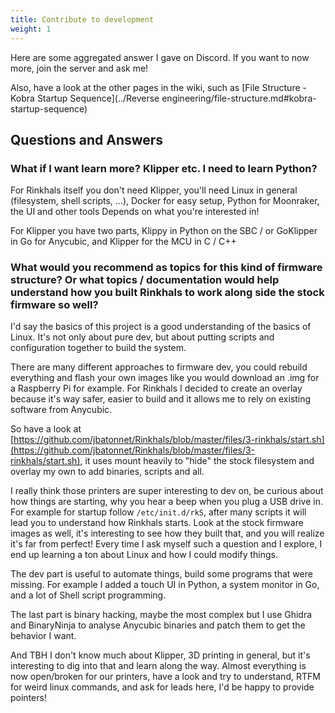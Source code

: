 ```yaml
---
title: Contribute to development
weight: 1
---
```


Here are some aggregated answer I gave on Discord. If you want to now more, join the server and ask me!

Also, have a look at the other pages in the wiki, such as [File Structure - Kobra Startup Sequence](../Reverse engineering/file-structure.md#kobra-startup-sequence)


## Questions and Answers

### What if I want learn more? Klipper etc. I need to learn Python?

For Rinkhals itself you don't need Klipper, you'll need Linux in general (filesystem, shell scripts, ...), Docker for easy setup, Python for Moonraker, the UI and other tools
Depends on what you're interested in!

For Klipper you have two parts, Klippy in Python on the SBC / or GoKlipper in Go for Anycubic, and Klipper for the MCU in C / C++

### What would you recommend as topics for this kind of firmware structure? Or what topics / documentation would help understand how you built Rinkhals to work along side the stock firmware so well?

I'd say the basics of this project is a good understanding of the basics of Linux.
It's not only about pure dev, but about putting scripts and configuration together to build the system.

There are many different approaches to firmware dev, you could rebuild everything and flash your own images like you would download an .img for a Raspberry Pi for example.
For Rinkhals I decided to create an overlay because it's way safer, easier to build and it allows me to rely on existing software from Anycubic.

So have a look at [https://github.com/jbatonnet/Rinkhals/blob/master/files/3-rinkhals/start.sh](https://github.com/jbatonnet/Rinkhals/blob/master/files/3-rinkhals/start.sh), it uses mount heavily to "hide" the stock filesystem and overlay my own to add binaries, scripts and all.

I really think those printers are super interesting to dev on, be curious about how things are starting, why you hear a beep when you plug a USB drive in. For example for startup follow `/etc/init.d/rkS`, after many scripts it will lead you to understand how Rinkhals starts.
Look at the stock firmware images as well, it's interesting to see how they built that, and you will realize it's far from perfect!
Every time I ask myself such a question and I explore, I end up learning a ton about Linux and how I could modify things.

The dev part is useful to automate things, build some programs that were missing. For example I added a touch UI in Python, a system monitor in Go, and a lot of Shell script programming.

The last part is binary hacking, maybe the most complex but I use Ghidra and BinaryNinja to analyse Anycubic binaries and patch them to get the behavior I want.

And TBH I don't know much about Klipper, 3D printing in general, but it's interesting to dig into that and learn along the way.
Almost everything is now open/broken for our printers, have a look and try to understand, RTFM for weird linux commands, and ask for leads here, I'd be happy to provide pointers!